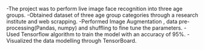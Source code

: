 -The project was to perform live image face recognition into three age groups. 
-Obtained dataset of three age group categories through a research institute and web scrapping.
-Performed Image Augmentation , data pre-processing(Pandas, numpy) and shuffling to fine tune the 
 parameters. 
-Used Tensorflow algorithm to train the model with an accuracy of 95%.
-Visualized the data modelling through TensorBoard.

